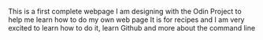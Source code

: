 This is a first complete webpage I am designing with 
the Odin Project to help me learn how to do my own web
page
It is for recipes and I am very excited to learn how
to do it, learn Github and more about the command line